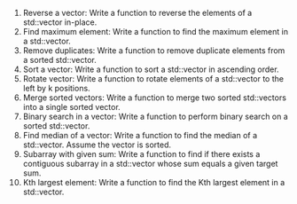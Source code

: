  1. Reverse a vector: Write a function to reverse the elements of a std::vector in-place.
 2. Find maximum element: Write a function to find the maximum element in a std::vector.
 3. Remove duplicates: Write a function to remove duplicate elements from a sorted std::vector.
 4. Sort a vector: Write a function to sort a std::vector in ascending order.
 5. Rotate vector: Write a function to rotate elements of a std::vector to the left by k positions.
 6. Merge sorted vectors: Write a function to merge two sorted std::vectors into a single sorted vector.
 7. Binary search in a vector: Write a function to perform binary search on a sorted std::vector.
 8. Find median of a vector: Write a function to find the median of a std::vector. Assume the vector is sorted.
 9. Subarray with given sum: Write a function to find if there exists a contiguous subarray in a std::vector whose sum equals a given target sum.
10. Kth largest element: Write a function to find the Kth largest element in a std::vector.

